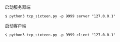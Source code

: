 启动服务器端
```
$ python3 tcp_sixteen.py -p 9999 server "127.0.0.1"
```

启动客户端
```
$ python3 tcp_sixteen.py -p 9999 client "127.0.0.1"
```
